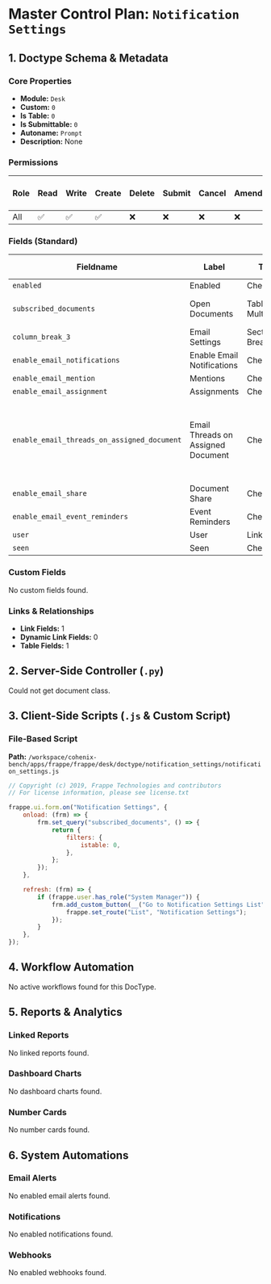 # Master Control Plan: `Notification Settings`

## 1. Doctype Schema & Metadata

### Core Properties
- **Module:** `Desk`
- **Custom:** `0`
- **Is Table:** `0`
- **Is Submittable:** `0`
- **Autoname:** `Prompt`
- **Description:** None

### Permissions
| Role | Read | Write | Create | Delete | Submit | Cancel | Amend | Report | Import | Export | Print | Email | Share | Set User Perms |
|---|---|---|---|---|---|---|---|---|---|---|---|---|---|---|
| All | ✅ | ✅ | ✅ | ❌ | ❌ | ❌ | ❌ | ✅ | ❌ | ✅ | ✅ | ✅ | ✅ | ❌ |


### Fields (Standard)
| Fieldname | Label | Type | Options | Required | Hidden | Read Only | Default | Description |
|---|---|---|---|---|---|---|---|---|
| `enabled` | Enabled | Check | None |  |  |  | 1 | None |
| `subscribed_documents` | Open Documents | Table MultiSelect | Notification Subscribed Document |  |  |  | None | None |
| `column_break_3` | Email Settings | Section Break | None |  |  |  | None | None |
| `enable_email_notifications` | Enable Email Notifications | Check | None |  |  |  | 1 | None |
| `enable_email_mention` | Mentions | Check | None |  |  |  | 1 | None |
| `enable_email_assignment` | Assignments | Check | None |  |  |  | 1 | None |
| `enable_email_threads_on_assigned_document` | Email Threads on Assigned Document | Check | None |  |  |  | 1 | Get notified when an email is received on any of the documents assigned to you. |
| `enable_email_share` | Document Share | Check | None |  |  |  | 1 | None |
| `enable_email_event_reminders` | Event Reminders | Check | None |  |  |  | 1 | None |
| `user` | User | Link | User |  | ✅ | ✅ | __user | None |
| `seen` | Seen | Check | None |  | ✅ |  | 0 | None |


### Custom Fields
No custom fields found.


### Links & Relationships
- **Link Fields:** 1
- **Dynamic Link Fields:** 0
- **Table Fields:** 1

## 2. Server-Side Controller (`.py`)
Could not get document class.


## 3. Client-Side Scripts (`.js` & Custom Script)
### File-Based Script
**Path:** `/workspace/cohenix-bench/apps/frappe/frappe/desk/doctype/notification_settings/notification_settings.js`
```javascript
// Copyright (c) 2019, Frappe Technologies and contributors
// For license information, please see license.txt

frappe.ui.form.on("Notification Settings", {
	onload: (frm) => {
		frm.set_query("subscribed_documents", () => {
			return {
				filters: {
					istable: 0,
				},
			};
		});
	},

	refresh: (frm) => {
		if (frappe.user.has_role("System Manager")) {
			frm.add_custom_button(__("Go to Notification Settings List"), () => {
				frappe.set_route("List", "Notification Settings");
			});
		}
	},
});

```




## 4. Workflow Automation
No active workflows found for this DocType.


## 5. Reports & Analytics
### Linked Reports
No linked reports found.


### Dashboard Charts
No dashboard charts found.


### Number Cards
No number cards found.


## 6. System Automations
### Email Alerts
No enabled email alerts found.


### Notifications
No enabled notifications found.


### Webhooks
No enabled webhooks found.
